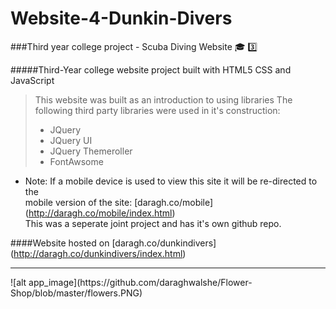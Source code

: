 # Website-4-Dunkin-Divers
###Third year college project - Scuba Diving Website   :mortar_board: :three:  

#####Third-Year college website project built with HTML5 CSS and JavaScript

> This website was built as an introduction to using libraries
> The following third party libraries were used in it's construction:
> * JQuery
> * JQuery UI
> * JQuery Themeroller
> * FontAwsome  

  
* Note: If a mobile device is used to view this site it will be re-directed to the  
mobile version of the site: [daragh.co/mobile] (http://daragh.co/mobile/index.html)  
This was a seperate joint project and has it's own github repo.


####Website hosted on [daragh.co/dunkindivers] (http://daragh.co/dunkindivers/index.html)
<hr/>
![alt app_image](https://github.com/daraghwalshe/Flower-Shop/blob/master/flowers.PNG)


